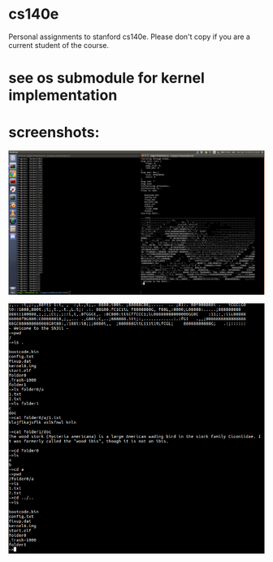 # cs140e
Personal assignments to stanford cs140e. Please don't copy if you are a current student of the course.

# see os submodule for kernel implementation

# screenshots:

![shell start up](/pics/cs140e_shell_splash.png?raw=true "shell start up")


![shell commands for assignment 2](/pics/cs140e_shell_0.png?raw=true "more shell stuff")

